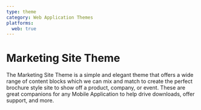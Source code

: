 ```yaml
---
type: theme
category: Web Application Themes
platforms:
  web: true
---
```


# Marketing Site Theme

The Marketing Site Theme is a simple and elegant theme that offers a wide range of content blocks which we can mix and match to create the perfect brochure style site to show off a product, company, or event.  These are great companions for any Mobile Application to help drive downloads, offer support, and more.


